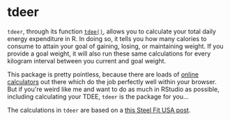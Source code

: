 # tdeer
`tdeer`, through its function [`tdee()`](https://github.com/mbarnfield/tdeer/blob/master/R/tdee.R), allows you to calculate your total daily energy expenditure in R. In doing so, it tells you how many calories to consume to attain your goal of gaining, losing, or maintaining weight. If you provide a goal weight, it will also run these same calculations for every kilogram interval between you current and goal weight.

This package is pretty pointless, because there are loads of [online calculators](https://tdeecalculator.net) out there which do the job perfectly well within your browser. But if you're weird like me and want to do as much in RStudio as possible, including calculating your TDEE, `tdeer` is the package for you...

The calculations in `tdeer` are based on a [this Steel Fit USA post](https://steelfitusa.com/2018/10/calculate-tdee/).

